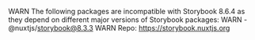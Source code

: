 WARN The following packages are incompatible with Storybook 8.6.4 as they depend on different major versions of Storybook packages:
WARN - @nuxtjs/storybook@8.3.3
WARN  Repo: https://storybook.nuxtjs.org
